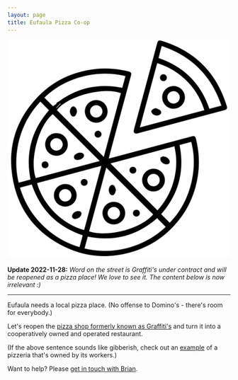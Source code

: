 ```yaml
---
layout: page
title: Eufaula Pizza Co-op
---
```


![pizza icon](/images/pizza.png)

**Update 2022-11-28:** _Word on the street is Graffiti's under contract and will be reopened as a pizza place! We love to see it. The content below is now irrelevant :)_

---

Eufaula needs a local pizza place. (No offense to Domino's - there's room for everybody.)

Let's reopen the [pizza shop formerly known as Graffiti's](https://goo.gl/maps/kuVgt1BbciZ1gX2N9) and turn it into a cooperatively owned and operated restaurant.

(If the above sentence sounds like gibberish, check out an [example](https://cheeseboardcollective.coop/pizza/) of a pizzeria that's owned by its workers.)

Want to help? Please [get in touch with Brian](https://briandavidhall.com/contact/).

